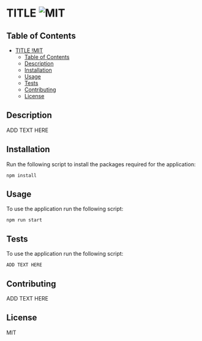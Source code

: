 # TITLE ![MIT](https://img.shields.io/static/v1?label=MIT&message=License&color=green)

## Table of Contents

- [TITLE !MIT](#title-)
  - [Table of Contents](#table-of-contents)
  - [Description](#description)
  - [Installation](#installation)
  - [Usage](#usage)
  - [Tests](#tests)
  - [Contributing](#contributing)
  - [License](#license)

## Description

ADD TEXT HERE

## Installation

Run the following script to install the packages required for the application:

```
npm install
```

## Usage

To use the application run the following script:

```
npm run start
```

## Tests

To use the application run the following script:

```
ADD TEXT HERE
```

## Contributing

ADD TEXT HERE

## License

MIT

